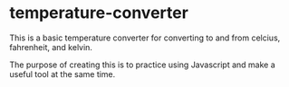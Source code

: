 # temperature-converter

This is a basic temperature converter for converting to and from celcius, fahrenheit, and kelvin.

The purpose of creating this is to practice using Javascript and make a useful tool at the same time.